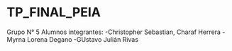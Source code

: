 # TP_FINAL_PEIA
Grupo N° 5
Alumnos integrantes:
-Christopher Sebastian, Charaf Herrera
-Myrna Lorena Degano
-GUstavo Julián Rivas
